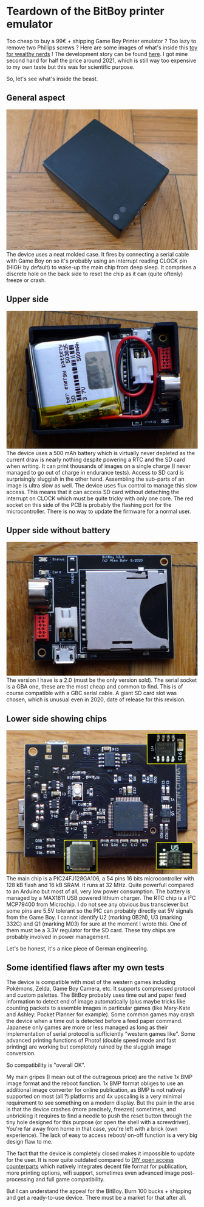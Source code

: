 # Teardown of the BitBoy printer emulator

Too cheap to buy a 99€ + shipping Game Boy Printer emulator ? Too lazy to remove two Phillips screws ? Here are some images of what's inside this [toy for wealthy nerds](https://gameboyphoto.bigcartel.com/) ! The development story can be found [here](/Datasheets/BitBoy_Project_Development_Brief_V2.0.pdf). I got mine second hand for half the price around 2021, which is still way too expensive to my own taste but this was for scientific purpose.

So, let's see what's inside the beast.

## General aspect
![](/Images/BitBoy_1.png)
The device uses a neat molded case. It fires by connecting a serial cable with Game Boy on so it's probably using an interrupt reading CLOCK pin (HIGH by default) to wake-up the main chip from deep sleep. It comprises a discrete hole on the back side to reset the chip as it can (quite oftenly) freeze or crash.

## Upper side
![](/Images/BitBoy_2.png)
The device uses a 500 mAh battery which is virtually never depleted as the current draw is nearly nothing despite powering a RTC and the SD card when writing. It can print thousands of images on a single charge (I never managed to go out of charge in endurance tests). Access to SD card is surprisingly sluggish in the other hand. Assembling the sub-parts of an image is ultra slow as well. The device uses flux control to manage this slow access. This means that it can access SD card without detaching the interrupt on CLOCK which must be quite tricky with only one core. The red socket on this side of the PCB is probably the flashing port for the microcontroller. There is no way to update the firmware for a normal user.

## Upper side without battery
![](/Images/BitBoy_3.png)
The version I have is a 2.0 (must be the only version sold). The serial socket is a GBA one, these are the most cheap and common to find. This is of course compatible with a GBC serial cable. A giant SD card slot was chosen, which is unusual even in 2020, date of release for this revision.

## Lower side showing chips
![](/Images/BitBoy_4.png)
The main chip is a PIC24FJ128GA106, a 54 pins 16 bits microcontroller with 128 kB flash and 16 kB SRAM. It runs at 32 MHz. Quite powerfull compared to an Arduino but most of all, very low power consumption. The battery is managed by a MAX1811 USB powered lithium charger. The RTC chip is a I²C MCP79400 from Microchip. I do not see any obvious bus transciever but some pins are 5.5V tolerant so the PIC can probably directly eat 5V signals from the Game Boy. I cannot identify U2 (marking 0B2N), U3 (marking 332C) and Q1 (marking M03) for sure at the moment I wrote this. One of them must be a 3.3V regulator for the SD card. These tiny chips are probably involved in power management.

Let's be honest, it's a nice piece of German engineering.

## Some identified flaws after my own tests

The device is compatible with most of the western games including Pokémons, Zelda, Game Boy Camera, etc. It supports compressed protocol and custom palettes. The BitBoy probably uses time out and paper feed information to detect end of image automatically (plus maybe tricks like counting packets to assemble images in particular games (like Mary-Kate and Ashley: Pocket Planner for example). Some common games may crash the device when a time out is detected before a feed paper command. Japanese only games are more or less managed as long as their implementation of serial protocol is sufficiently "western games like". Some advanced printing functions of Photo! (double speed mode and fast printing) are working but completely ruined by the sluggish image conversion.

So compatibility is "overall OK".

My main gripes (I mean out of the outrageous price) are the native 1x BMP image format and the reboot function. 1x BMP format obliges to use an additional image converter for online publication, as BMP is not natively supported on most (all ?) platforms and 4x upscaling is a very minimal requirement to see something on a modern display. But the pain in the arse is that the device crashes (more precisely, freezes) sometimes, and unbricking it requires to find a needle to push the reset button through the tiny hole designed for this purpose (or open the shell with a screwdriver). You're far away from home in that case, you're left with a brick (own experience). The lack of easy to access reboot/ on-off function is a very big design flaw to me.

The fact that the device is completely closed makes it impossible to update for the user. It is now quite outdated compared to [DIY open access counterparts](https://github.com/Raphael-Boichot/Awesome-Game-Boy-Camera-and-Game-Boy-Printer-projects?tab=readme-ov-file#printer-emulators) which natively integrates decent file format for publication, more printing options, wifi support, sometimes even advanced image post-processing and full game compatibility.

But I can understand the appeal for the BitBoy. Burn 100 bucks + shipping and get a ready-to-use device. There must be a market for that after all.
